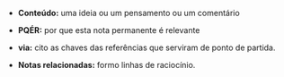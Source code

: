 - **Conteúdo:** uma ideia ou um pensamento ou um comentário
- **PQÉR:** por que esta nota permanente é relevante

- **via:** cito as chaves das referências que serviram de ponto de partida.
- **Notas relacionadas:** formo linhas de raciocínio.
